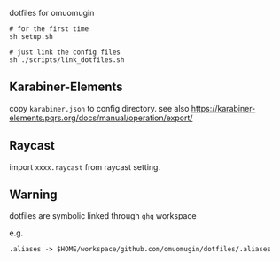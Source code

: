 dotfiles for omuomugin

```
# for the first time
sh setup.sh 

# just link the config files
sh ./scripts/link_dotfiles.sh
```

## Karabiner-Elements
copy `karabiner.json` to config directory.
see also https://karabiner-elements.pqrs.org/docs/manual/operation/export/

## Raycast
import `xxxx.raycast` from raycast setting.

## Warning
dotfiles are symbolic linked through `ghq` workspace


e.g.
```
.aliases -> $HOME/workspace/github.com/omuomugin/dotfiles/.aliases
```